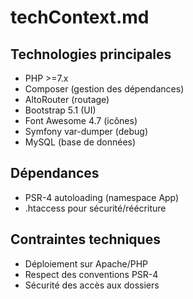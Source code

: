 # techContext.md

## Technologies principales

- PHP >=7.x
- Composer (gestion des dépendances)
- AltoRouter (routage)
- Bootstrap 5.1 (UI)
- Font Awesome 4.7 (icônes)
- Symfony var-dumper (debug)
- MySQL (base de données)

## Dépendances

- PSR-4 autoloading (namespace App\)
- .htaccess pour sécurité/réécriture

## Contraintes techniques

- Déploiement sur Apache/PHP
- Respect des conventions PSR-4
- Sécurité des accès aux dossiers
